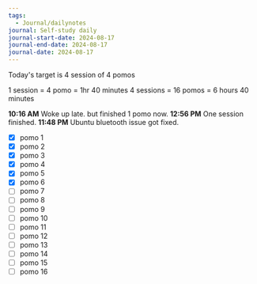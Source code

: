 ```yaml
---
tags:
  - Journal/dailynotes
journal: Self-study daily
journal-start-date: 2024-08-17
journal-end-date: 2024-08-17
journal-date: 2024-08-17
---
```

Today's target is 4 session of 4 pomos

1 session = 4 pomo = 1hr 40 minutes
4 sessions = 16 pomos = 6 hours 40 minutes

**10:16 AM** Woke up late. but finished 1 pomo now.
**12:56 PM** One session finished.
**11:48 PM** Ubuntu bluetooth issue got fixed.

- [x] pomo 1
- [x] pomo 2
- [x] pomo 3
- [x] pomo 4
- [x] pomo 5
- [x] pomo 6
- [ ] pomo 7
- [ ] pomo 8
- [ ] pomo 9
- [ ] pomo 10
- [ ] pomo 11
- [ ] pomo 12
- [ ] pomo 13
- [ ] pomo 14
- [ ] pomo 15
- [ ] pomo 16

